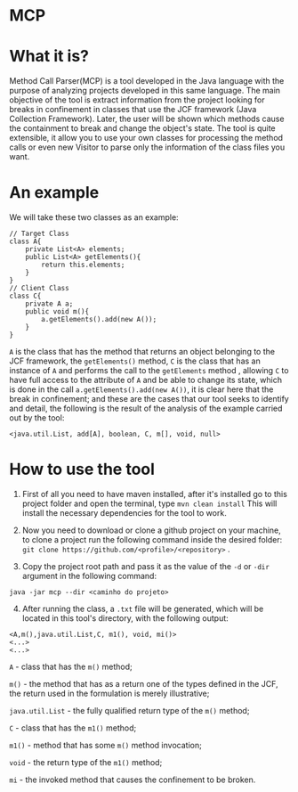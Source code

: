 # MCP

# What it is?
Method Call Parser(MCP) is a tool developed in the Java language with the purpose of analyzing projects developed in this same language.
The main objective of the tool is extract information from the project looking for breaks in confinement in classes that use the JCF framework
(Java Collection Framework). Later, the user will be shown which methods cause the containment to break and change the object's state. The tool is quite
extensible, it allow you to use your own classes for processing the method calls or even new Visitor to parse only the information of the class files you want.

# An example
We will take these two classes as an example:

```
// Target Class
class A{
    private List<A> elements;
    public List<A> getElements(){
        return this.elements;
    }
}
// Client Class
class C{
    private A a;
    public void m(){
        a.getElements().add(new A());
    }
}
```

`A` is the class that has the method that returns an object belonging to the JCF framework, the `getElements()` method, `C` is the class that has an instance of `A` and performs the call to the `getElements` method , allowing `C` to have full access to the attribute of `A` and be able to change its state, which is done in the call `a.getElements().add(new A())`, it is clear here that the break in confinement; and these are the cases that our tool seeks to identify and detail, the following is the result of the analysis of the example carried out by the tool:

`<java.util.List, add[A], boolean, C, m[], void, null>`

# How to use the tool
1. First of all you need to have maven installed, after it's installed go to this project folder and open the terminal, type `mvn clean install` This will install the necessary dependencies for the tool to work.

2. Now you need to download or clone a github project on your machine, to clone a project run the following command inside the desired folder: `git clone https://github.com/<profile>/<repository>` .

3. Copy the project root path and pass it as the value of the ```-d``` or ```-dir``` argument in the following command:
```
java -jar mcp --dir <caminho do projeto>

```
4. After running the class, a `.txt` file will be generated, which will be located in this tool's directory, with the following output:
```
<A,m(),java.util.List,C, m1(), void, mi()>
<...>
<...>
```
`A` - class that has the `m()` method;

`m()` - the method that has as a return one of the types defined in the JCF, the return used in the formulation is merely illustrative;

`java.util.List` - the fully qualified return type of the `m()` method;

`C` - class that has the `m1()` method;

`m1()` - method that has some `m()` method invocation;

`void` - the return type of the `m1()` method;

`mi` -  the invoked method that causes the confinement to be broken.
